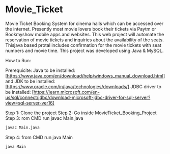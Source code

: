 # Movie_Ticket

Movie Ticket Booking System for cinema halls  which can be accessed over the internet. Presently most movie lovers book their tickets via Paytm or Bookmyshow mobile apps and websites. This web project will automate the reservation of movie tickets and inquiries about the availability of the seats. Thisjava based protal includes  confirmation for the movie tickets with seat numbers and movie time. This project was developed using Java & MySQL.

How to Run:

Prerequicite:
Java to be installed:
[https://www.java.com/en/download/help/windows_manual_download.html]
and JDK to be installed:
[https://www.oracle.com/in/java/technologies/downloads/]
JDBC driver to be installed:
[https://learn.microsoft.com/en-us/sql/connect/jdbc/download-microsoft-jdbc-driver-for-sql-server?view=sql-server-ver16]

Step 1: Clone the project
Step 2: Go inside MovieTicket_Booking_Project
Step 3: rom CMD run javac Main.java
```sh
javac Main.java
```
Step 4: from CMD run java Main
```sh
java Main
